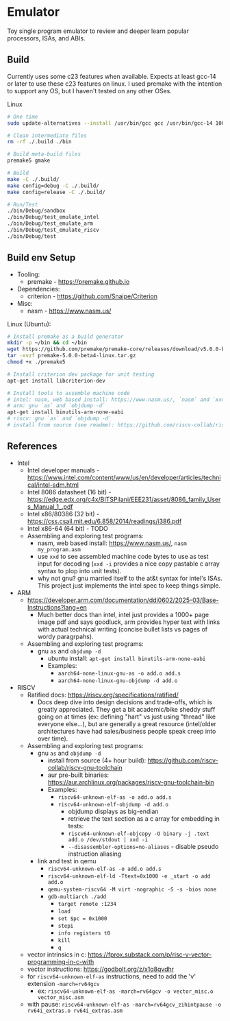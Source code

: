 # Emulator
Toy single program emulator to review and deeper learn popular processors, ISAs, and ABIs.

## Build
Currently uses some c23 features when available. Expects at least gcc-14 or later to use
these c23 features on linux. I used premake with the intention to support any OS, but I haven't tested on any other OSes.

Linux
```sh
# One time
sudo update-alternatives --install /usr/bin/gcc gcc /usr/bin/gcc-14 100

# Clean intermediate files
rm -rf ./.build ./bin

# Build meta-build files
premake5 gmake

# Build
make -C ./.build/
make config=debug -C ./.build/
make config=release -C ./.build/

# Run/Test
./bin/Debug/sandbox
./bin/Debug/test_emulate_intel
./bin/Debug/test_emulate_arm
./bin/Debug/test_emulate_riscv
./bin/Debug/test
```

## Build env Setup
* Tooling:
  * premake - https://premake.github.io
* Dependencies:
  * criterion - https://github.com/Snaipe/Criterion
* Misc:
  * nasm - https://www.nasm.us/

Linux (Ubuntu):
```sh
# Install premake as a build generator
mkdir -p ~/bin && cd ~/bin
wget https://github.com/premake/premake-core/releases/download/v5.0.0-beta4/premake-5.0.0-beta4-linux.tar.gz
tar -xvzf premake-5.0.0-beta4-linux.tar.gz
chmod +x ./premake5

# Install criterion dev package for unit testing
apt-get install libcriterion-dev

# Install tools to assemble machine code
# intel: nasm, web based install: https://www.nasm.us/, `nasm` and `xxd -i`
# arm: gnu `as` and `objdump -d`
apt-get install binutils-arm-none-eabi
# riscv: gnu `as` and `objdump -d`
# install from source (see readme): https://github.com/riscv-collab/riscv-gnu-toolchain
```

## References
* Intel
  * Intel developer manuals - https://www.intel.com/content/www/us/en/developer/articles/technical/intel-sdm.html
  * Intel 8086 datasheet (16 bit) - https://edge.edx.org/c4x/BITSPilani/EEE231/asset/8086_family_Users_Manual_1_.pdf
  * Intel x86/80386 (32 bit) - https://css.csail.mit.edu/6.858/2014/readings/i386.pdf
  * Intel x86-64 (64 bit) - TODO
  * Assembling and exploring test programs:
    * nasm, web based install: https://www.nasm.us/, `nasm my_program.asm`
    * use `xxd` to see assembled machine code bytes to use as test input for decoding (`xxd -i` provides a nice copy pastable c array syntax to plop into unit tests).
    * why not gnu? gnu married itself to the at&t syntax for intel's ISAs. This project just implements the intel spec to keep things simple.
* ARM
  * https://developer.arm.com/documentation/ddi0602/2025-03/Base-Instructions?lang=en
    * Much better docs than intel, intel just provides a 1000+ page image pdf and says goodluck, arm provides hyper text with links with actual technical writing (concise bullet lists vs pages of wordy paragrpahs).
  * Assembling and exploring test programs:
    * gnu `as` and `objdump -d`
      * ubuntu install: `apt-get install binutils-arm-none-eabi`
      * Examples:
        * `aarch64-none-linux-gnu-as -o add.o add.s`
        * `aarch64-none-linux-gnu-objdump -d add.o`
* RISCV
  * Ratified docs: https://riscv.org/specifications/ratified/
    * Docs deep dive into design decisions and trade-offs, which is greatly appreciated. They get a bit academic/bike sheddy stuff going on at times (ex: defining "hart" vs just using "thread" like everyone else...), but are generally a great resource (intel/older architectures have had sales/business people speak creep into over time).
  * Assembling and exploring test programs:
    * gnu `as` and `objdump -d`
      * install from source (4+ hour build): https://github.com/riscv-collab/riscv-gnu-toolchain
      * aur pre-built binaries: https://aur.archlinux.org/packages/riscv-gnu-toolchain-bin
      * Examples:
        * `riscv64-unknown-elf-as -o add.o add.s`
        * `riscv64-unknown-elf-objdump -d add.o`
          * objdump displays as big-endian
          * retrieve the text section as a c array for embedding in tests:
          * `riscv64-unknown-elf-objcopy -O binary -j .text add.o /dev/stdout | xxd -i`
          * `--disassembler-options=no-aliases` - disable pseudo instruction aliasing
    * link and test in qemu
      * `riscv64-unknown-elf-as -o add.o add.s`
      * `riscv64-unknown-elf-ld -Ttext=0x1000 -e _start -o add add.o`
      * `qemu-system-riscv64 -M virt -nographic -S -s -bios none`
      * `gdb-multiarch ./add`
        * `target remote :1234`
        * `load`
        * `set $pc = 0x1000`
        * `stepi`
        * `info registers t0`
        * `kill`
        * `q`
  * vector intrinsics in c: https://fprox.substack.com/p/risc-v-vector-programming-in-c-with
   * vector instructions: https://godbolt.org/z/x1q8qvdhr
   * for `riscv64-unknown-elf-as` instructions, need to add the 'v' extension `-march=rv64gcv`
     * ex: `riscv64-unknown-elf-as -march=rv64gcv -o vector_misc.o vector_misc.asm`
  * with pause: `riscv64-unknown-elf-as -march=rv64gcv_zihintpause -o rv64i_extras.o rv64i_extras.asm`

